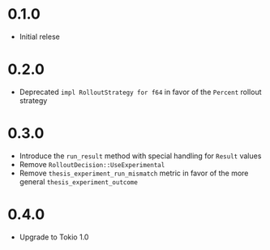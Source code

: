 # 0.1.0

- Initial relese

# 0.2.0

- Deprecated `impl RolloutStrategy for f64` in favor of the `Percent` rollout strategy

# 0.3.0

- Introduce the `run_result` method with special handling for `Result` values
- Remove `RolloutDecision::UseExperimental`
- Remove `thesis_experiment_run_mismatch` metric in favor of the more general
  `thesis_experiment_outcome`

# 0.4.0

- Upgrade to Tokio 1.0
